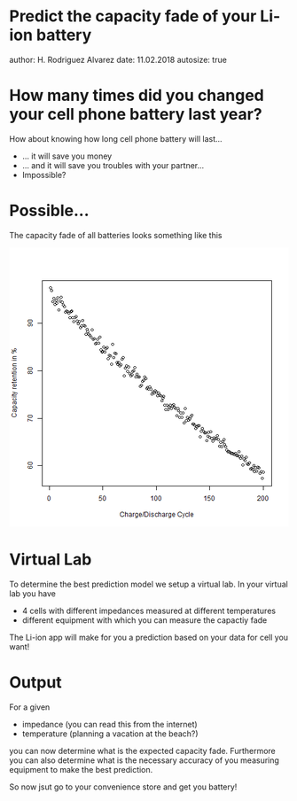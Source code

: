Predict the capacity fade of your Li-ion battery
========================================================
author: H. Rodriguez Alvarez
date: 11.02.2018
autosize: true

How many times did you changed your cell phone battery last year?
========================================================

How about knowing how long cell phone battery will last...

- ... it will save you money
- ...  and it will save you troubles with your partner...
- Impossible?

Possible...
========================================================

The capacity fade of all batteries looks something like this

![plot of chunk unnamed-chunk-1](Li_ion_pitch-figure/unnamed-chunk-1-1.png)


Virtual Lab
========================================================
To determine the best prediction model we setup a virtual lab. In your virtual lab you have 

- 4 cells with different impedances measured at different temperatures
- different equipment with which you can measure the capactiy fade 



The Li-ion app will make  for you a prediction based on your data for cell you want!


Output
========================================================

For a given 

- impedance (you can read this from the internet)
- temperature (planning a vacation at the beach?)

you can now determine what is the expected capacity fade. Furthermore you can also determine what is the necessary accuracy of you measuring equipment to make the best prediction.

 So now jsut go to your convenience store and get you battery!
